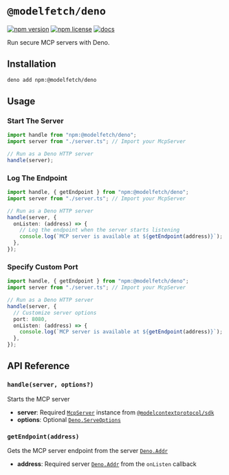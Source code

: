 # `@modelfetch/deno`

[![npm version](https://img.shields.io/npm/v/@modelfetch/deno.svg)](https://www.npmjs.com/package/@modelfetch/deno)
[![npm license](https://img.shields.io/npm/l/@modelfetch/deno.svg)](https://www.npmjs.com/package/@modelfetch/deno)
[![docs](https://img.shields.io/badge/docs-modelfetch.com-blue)](https://www.modelfetch.com/docs/runtime/deno)

Run secure MCP servers with Deno.

## Installation

```bash
deno add npm:@modelfetch/deno
```

## Usage

### Start The Server

```typescript
import handle from "npm:@modelfetch/deno";
import server from "./server.ts"; // Import your McpServer

// Run as a Deno HTTP server
handle(server);
```

### Log The Endpoint

```typescript
import handle, { getEndpoint } from "npm:@modelfetch/deno";
import server from "./server.ts"; // Import your McpServer

// Run as a Deno HTTP server
handle(server, {
  onListen: (address) => {
    // Log the endpoint when the server starts listening
    console.log(`MCP server is available at ${getEndpoint(address)}`);
  },
});
```

### Specify Custom Port

```typescript
import handle, { getEndpoint } from "npm:@modelfetch/deno";
import server from "./server.ts"; // Import your McpServer

// Run as a Deno HTTP server
handle(server, {
  // Customize server options
  port: 8080,
  onListen: (address) => {
    console.log(`MCP server is available at ${getEndpoint(address)}`);
  },
});
```

## API Reference

### `handle(server, options?)`

Starts the MCP server

- **server**: Required [`McpServer`](https://github.com/modelcontextprotocol/typescript-sdk?tab=readme-ov-file#server) instance from [`@modelcontextprotocol/sdk`](https://github.com/modelcontextprotocol/typescript-sdk)
- **options**: Optional [`Deno.ServeOptions`](https://docs.deno.com/api/deno/~/Deno.ServeOptions)

### `getEndpoint(address)`

Gets the MCP server endpoint from the server [`Deno.Addr`](https://docs.deno.com/api/deno/~/Deno.Addr)

- **address**: Required server [`Deno.Addr`](https://docs.deno.com/api/deno/~/Deno.Addr) from the `onListen` callback
